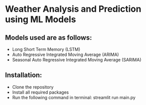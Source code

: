 # Weather Analysis and Prediction using ML Models

## Models used are as follows:
- Long Short Term Memory (LSTM)
- Auto Regressive Integrated Moving Average (ARIMA)
- Seasonal Auto Regressive Integrated Moving Average (SARIMA)

## Installation:
- Clone the repository
- Install all required packages
- Run the following command in terminal: streamlit run main.py

